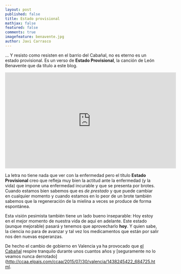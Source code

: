 ```yaml
---
layout: post
published: false
title: Estado provisional
mathjax: false
featured: false
comments: true
imagefeature: benavente.jpg
author: Javi Carrasco
---
```


... Y resisto como resisten en el barrio del Cabañal, no es eterno es un estado provisional. Es un verso de **Estado Provisional**, la canción de León Benavente que da título a este blog.

<div class="center">
<iframe width="560" height="315" src="https://www.youtube.com/embed/26HPVbcI5LI" frameborder="0" allowfullscreen></iframe>
</div>

La letra no tiene nada que ver con la enfermedad pero el título **Estado Provisional** creo que refleja muy bien la actitud ante la enfermedad (y la vida) que impone una enfermedad incurable y que se presenta por brotes. Cuando estamos bien sabemos que es *de prestado* y que puede cambiar en cualquier momento y cuando estamos en lo peor de un brote también sabemos que la regeneración de la mielina a veces se produce de forma espontánea. 

Esta visión pesimista también tiene un lado bueno inseparable: Hoy estoy en el mejor momento de nuestra vida de aquí en adelante. Este estado (aunque mejorable) pasará y tenemos que aprovecharlo **hoy**. Y quien sabe, la ciencia no para de avanzar y tal vez los medicamentos que están por salir nos den nuevas esperanzas. 

De hecho el cambio de gobierno en Valencia ya ha provocado que [el Cabañal](http://www.cabanyal.com/nou/?lang=es) respire tranquilo durante unos cuantos años y [seguramente no lo veamos nunca derrotado](http://ccaa.elpais.com/ccaa/2015/07/30/valencia/1438245422_684725.html.
